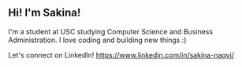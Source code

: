 ## Hi! I'm Sakina!

I'm a student at USC studying Computer Science and Business Administration. I love coding and building new things :)

Let's connect on LinkedIn! https://www.linkedin.com/in/sakina-naqvi/
